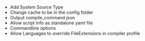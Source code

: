 - Add System Source Type
- Change cache to be in the config folder
- Output compile_command.json
- Allow script info as standalone yaml file
- Commandline options
- Allow Languages to override FileExtensions in compiler profile
